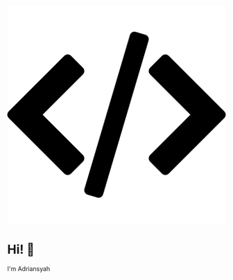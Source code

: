 [
![](https://github.com/adriansyah-kadir/adriansyah-kadir/blob/main/assets/programming-code-signs.png)
](https://adriansyah-kadir.github.io)
# Hi! :wave:
<p>I'm Adriansyah</p>
